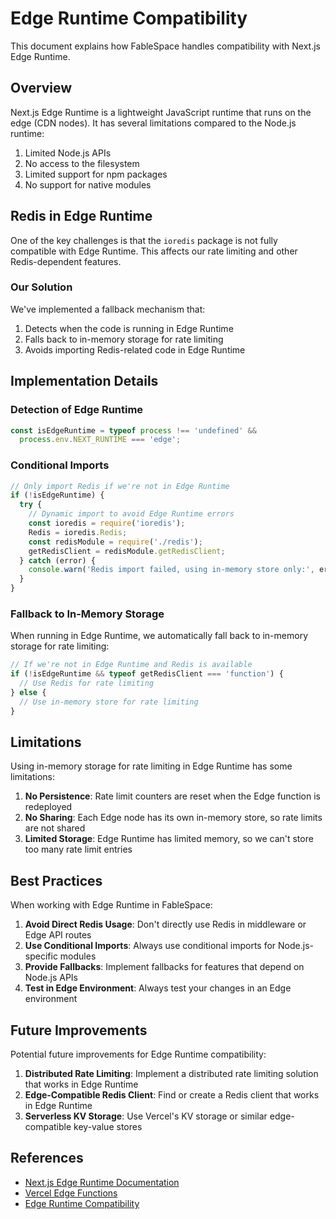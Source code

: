 # Edge Runtime Compatibility

This document explains how FableSpace handles compatibility with Next.js Edge Runtime.

## Overview

Next.js Edge Runtime is a lightweight JavaScript runtime that runs on the edge (CDN nodes). It has several limitations compared to the Node.js runtime:

1. Limited Node.js APIs
2. No access to the filesystem
3. Limited support for npm packages
4. No support for native modules

## Redis in Edge Runtime

One of the key challenges is that the `ioredis` package is not fully compatible with Edge Runtime. This affects our rate limiting and other Redis-dependent features.

### Our Solution

We've implemented a fallback mechanism that:

1. Detects when the code is running in Edge Runtime
2. Falls back to in-memory storage for rate limiting
3. Avoids importing Redis-related code in Edge Runtime

## Implementation Details

### Detection of Edge Runtime

```typescript
const isEdgeRuntime = typeof process !== 'undefined' && 
  process.env.NEXT_RUNTIME === 'edge';
```

### Conditional Imports

```typescript
// Only import Redis if we're not in Edge Runtime
if (!isEdgeRuntime) {
  try {
    // Dynamic import to avoid Edge Runtime errors
    const ioredis = require('ioredis');
    Redis = ioredis.Redis;
    const redisModule = require('./redis');
    getRedisClient = redisModule.getRedisClient;
  } catch (error) {
    console.warn('Redis import failed, using in-memory store only:', error);
  }
}
```

### Fallback to In-Memory Storage

When running in Edge Runtime, we automatically fall back to in-memory storage for rate limiting:

```typescript
// If we're not in Edge Runtime and Redis is available
if (!isEdgeRuntime && typeof getRedisClient === 'function') {
  // Use Redis for rate limiting
} else {
  // Use in-memory store for rate limiting
}
```

## Limitations

Using in-memory storage for rate limiting in Edge Runtime has some limitations:

1. **No Persistence**: Rate limit counters are reset when the Edge function is redeployed
2. **No Sharing**: Each Edge node has its own in-memory store, so rate limits are not shared
3. **Limited Storage**: Edge Runtime has limited memory, so we can't store too many rate limit entries

## Best Practices

When working with Edge Runtime in FableSpace:

1. **Avoid Direct Redis Usage**: Don't directly use Redis in middleware or Edge API routes
2. **Use Conditional Imports**: Always use conditional imports for Node.js-specific modules
3. **Provide Fallbacks**: Implement fallbacks for features that depend on Node.js APIs
4. **Test in Edge Environment**: Always test your changes in an Edge environment

## Future Improvements

Potential future improvements for Edge Runtime compatibility:

1. **Distributed Rate Limiting**: Implement a distributed rate limiting solution that works in Edge Runtime
2. **Edge-Compatible Redis Client**: Find or create a Redis client that works in Edge Runtime
3. **Serverless KV Storage**: Use Vercel's KV storage or similar edge-compatible key-value stores

## References

- [Next.js Edge Runtime Documentation](https://nextjs.org/docs/api-reference/edge-runtime)
- [Vercel Edge Functions](https://vercel.com/docs/concepts/functions/edge-functions)
- [Edge Runtime Compatibility](https://edge-runtime.vercel.app/features/compatibility)
